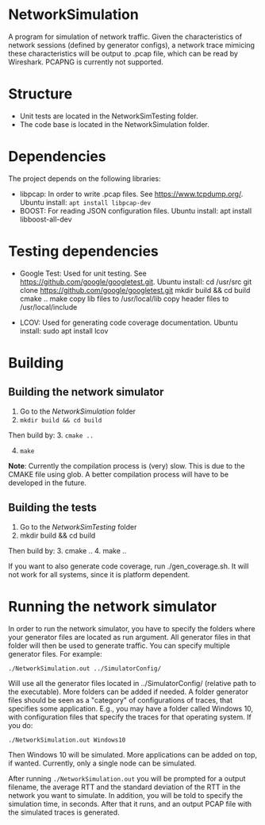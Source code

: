 # NetworkSimulation
A program for simulation of network traffic. Given the characteristics of network sessions (defined by generator configs), a network trace mimicing these characteristics will be output to .pcap file, which can be read by Wireshark.
PCAPNG is currently not supported.

# Structure
- Unit tests are located in the NetworkSimTesting folder.
- The code base is located in the NetworkSimulation folder.

# Dependencies
The project depends on the following libraries:
- libpcap: In order to write .pcap files. See https://www.tcpdump.org/.
Ubuntu install: `apt install libpcap-dev`
- BOOST: For reading JSON configuration files.
Ubuntu install: apt install libboost-all-dev

# Testing dependencies
- Google Test: Used for unit testing. See https://github.com/google/googletest.git.
Ubuntu install:
cd /usr/src
git clone https://github.com/google/googletest.git
mkdir build && cd build
cmake ..
make
copy lib files to /usr/local/lib
copy header files to /usr/local/include

- LCOV: Used for generating code coverage documentation. 
Ubuntu install: sudo apt install lcov

# Building
## Building the network simulator
1. Go to the _NetworkSimulation_ folder
2. `mkdir build && cd build`

Then build by:
3. `cmake ..`

4. `make`

**Note**: Currently the compilation process is (very) slow. This is due to the CMAKE file using glob. A better compilation process will have to be developed in the future.

## Building the tests
1. Go to the _NetworkSimTesting_ folder
2. mkdir build && cd build

Then build by:
3. cmake ..
4. make ..

If you want to also generate code coverage, run ./gen_coverage.sh.
It will not work for all systems, since it is platform dependent.

# Running the network simulator
In order to run the network simulator, you have to specify the folders where your generator files are located as run argument. All generator files in that folder will then be used to generate traffic.
You can specify multiple generator files. For example:

```
./NetworkSimulation.out ../SimulatorConfig/
```

Will use all the generator files located in ../SimulatorConfig/ (relative path to the executable). More folders can be added if needed. A folder generator files should be seen as a "category" of configurations of traces, that specifies some application. E.g., you may have a folder called Windows 10, with configuration files that specify the traces for that operating system. If you do:

```
./NetworkSimulation.out Windows10
```

Then Windows 10 will be simulated. More applications can be added on top, if wanted.
Currently, only a single node can be simulated.

After running `./NetworkSimulation.out` you will be prompted for a output filename, the average RTT and the standard deviation of the RTT in the network you want to simulate. In addition, you will be told to specify the simulation time, in seconds. After that it runs, and an output PCAP file with the simulated traces is generated.









